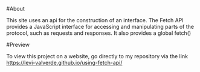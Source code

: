 #About

This site uses an api for the construction of an interface. The Fetch API provides a JavaScript interface for accessing and manipulating parts of the protocol, such as requests and responses. It also provides a global fetch()

#Preview

To view this project on a website, go directly to my repository via the link https://levi-valverde.github.io/using-fetch-api/
